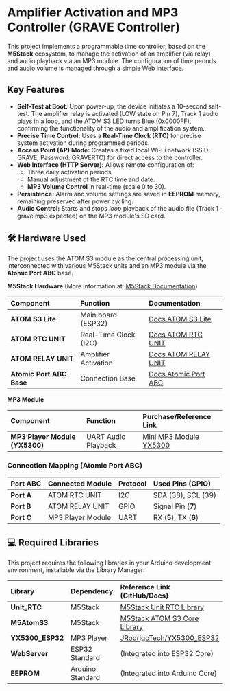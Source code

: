 # **Amplifier Activation and MP3 Controller** **(GRAVE Controller)**

This project implements a programmable time controller, based on the **M5Stack** ecosystem, to manage the activation of an amplifier (via relay) and audio playback via an MP3 module. The configuration of time periods and audio volume is managed through a simple Web interface.

## **Key Features**

* **Self-Test at Boot:** Upon power-up, the device initiates a 10-second self-test. The amplifier relay is activated (LOW state on Pin 7), Track 1 audio plays in a loop, and the ATOM S3 LED turns Blue (0x0000FF), confirming the functionality of the audio and amplification system.
* **Precise Time Control:** Uses a **Real-Time Clock (RTC)** for precise system activation during programmed periods.  
* **Access Point (AP) Mode:** Creates a fixed local Wi-Fi network (SSID: GRAVE, Password: GRAVERTC) for direct access to the controller.  
* **Web Interface (HTTP Server):** Allows remote configuration of:  
  * Three daily activation periods.  
  * Manual adjustment of the RTC time and date.  
  * **MP3 Volume Control** in real-time (scale 0 to 30).  
* **Persistence:** Alarm and volume settings are saved in **EEPROM** memory, remaining preserved after power cycling.  
* **Audio Control:** Starts and stops *loop* playback of the audio file (Track 1 \- grave.mp3 expected) on the MP3 module's SD card.

## **🛠️ Hardware Used**

The project uses the ATOM S3 module as the central processing unit, interconnected with various M5Stack units and an MP3 module via the **Atomic Port ABC** base.

**M5Stack Hardware** (More information at: [M5Stack Documentation](https://m5stack.com/))

| Component | Function | Documentation |
| :---- | :---- | :---- |
| **ATOM S3 Lite** | Main board (ESP32) | [Docs ATOM S3 Lite](https://docs.m5stack.com/en/core/AtomS3%20Lite) |
| **ATOM RTC UNIT** | Real-Time Clock (I2C) | [Docs ATOM RTC UNIT](https://docs.m5stack.com/en/unit/UNIT%20RTC) |
| **ATOM RELAY UNIT** | Amplifier Activation | [Docs ATOM RELAY UNIT](https://docs.m5stack.com/en/unit/relay) |
| **Atomic Port ABC Base** | Connection Base | [Docs Atomic Port ABC](https://www.google.com/search?q=https://docs.m5stack.com/en/atom/AtomPortABC) |

**MP3 Module**

| Component | Function | Purchase/Reference Link |
| :---- | :---- | :---- |
| **MP3 Player Module (YX5300)** | UART Audio Playback | [Mini MP3 Module YX5300](https://www.tinytronics.nl/en/audio/audio-sources/mini-mp3-module-yx5300-with-audio-jack) |

### **Connection Mapping (Atomic Port ABC)**

| Port ABC | Connected Module | Protocol | Used Pins (GPIO) |
| :---- | :---- | :---- | :---- |
| **Port A** | ATOM RTC UNIT | I2C | SDA (38), SCL (39) |
| **Port B** | ATOM RELAY UNIT | GPIO | Signal Pin (**7**) |
| **Port C** | MP3 Player Module | UART | RX (**5**), TX (**6**) |

## **💻 Required Libraries**

This project requires the following libraries in your Arduino development environment, installable via the Library Manager:

| Library | Dependency | Reference Link (GitHub/Docs) |
| :---- | :---- | :---- |
| **Unit\_RTC** | M5Stack | [M5Stack Unit RTC Library](https://docs.m5stack.com/en/unit/UNIT%20RTC) |
| **M5AtomS3** | M5Stack | [M5Stack ATOM S3 Core Library](https://docs.m5stack.com/en/core/AtomS3%20Lite) |
| **YX5300\_ESP32** | MP3 Player | [JRodrigoTech/YX5300\_ESP32](https://www.google.com/search?q=https://github.com/JRodrigoTech/YX5300_ESP32) |
| **WebServer** | ESP32 Standard | (Integrated into ESP32 Core) |
| **EEPROM** | Arduino Standard | (Integrated into Arduino Core) |

